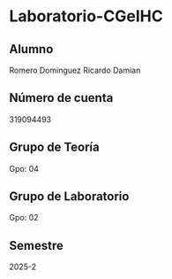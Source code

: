 # Laboratorio-CGeIHC
## Alumno
  Romero Dominguez Ricardo Damian

## Número de cuenta
  319094493

## Grupo de Teoría
  Gpo: 04

## Grupo de Laboratorio
  Gpo: 02

## Semestre
  2025-2
